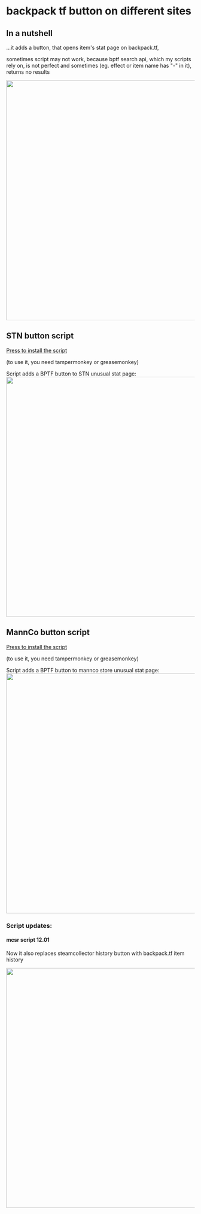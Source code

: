 <h1>backpack tf button on different sites</h1>
<h2>In a nutshell</h2>
  ...it adds a button, that opens item's stat page on backpack.tf,
  <p>sometimes script may not work, because bptf search api, which my scripts rely on, is not perfect and sometimes (eg. effect or item name has "-" in it), returns no results</p>
<img src = 'https://imgur.com/u1S7u50.png' style = 'width: 40rem'>
<h2>STN button script</h2>
<a href = 'https://github.com/yaboieeek/BPTF-button-on-different-sites/raw/refs/heads/main/buttonadderultimate.user.js'>Press to install the script</a>
<p>(to use it, you need tampermonkey or greasemonkey)</p>
Script adds a BPTF button to STN unusual stat page: 
<img src = 'https://imgur.com/PcZ7Umc.png' style = 'width: 40rem'>
<h2>MannCo button script</h2>
<a href = 'https://github.com/yaboieeek/BPTF-button-on-different-sites/raw/refs/heads/main/buttonadderMANNCO.user.js'>Press to install the script</a>
<p>(to use it, you need tampermonkey or greasemonkey)</p>
Script adds a BPTF button to mannco store unusual stat page: 
<img src = 'https://imgur.com/vqxoJ1i.png' style = 'width: 40rem'>

<h3>Script updates:</h3>
<h4>mcsr script 12.01</h4>
<p>Now it also replaces steamcollector history button with backpack.tf item history</p>
<img src = 'https://imgur.com/36weB8J.png' style = 'width: 40rem'>

